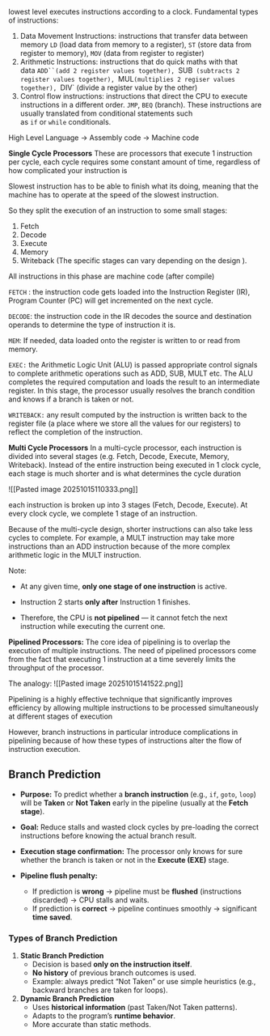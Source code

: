 lowest level executes instructions according to a clock. 
Fundamental types of instructions:

1. Data Movement Instructions: instructions that transfer data between memory `LD` (load data from memory to a register), `ST` (store data from register to memory), `MOV` (data from register to register)
2. Arithmetic Instructions: instructions that do quick maths with that data `ADD``(add 2 register values together), `SUB` (subtracts 2 register values together), `MUL`(multiplies 2 regiser values together), `DIV` (divide a register value by the other)
3. Control flow instructions: instructions that direct the CPU to execute instructions in a different order. `JMP`, `BEQ` (branch). These instructions are usually translated from conditional statements such as `if` or `while` conditionals.

High Level Language -> Assembly code -> Machine code 

**Single Cycle Processors**
These are processors that execute 1 instruction per cycle, each cycle requires some constant amount of time, regardless of how complicated your instruction is

Slowest instruction has to be able to finish what its doing, meaning that the machine has to operate at the speed of the slowest instruction.

So they split the execution of an instruction to some small stages: 
1) Fetch 
2) Decode 
3) Execute 
4) Memory 
5) Writeback 
(The specific stages can vary depending on the design ).

All instructions in this phase are machine code (after compile)

`FETCH` : the instruction code gets loaded into the Instruction Register (IR), Program Counter (PC) will get incremented on the next cycle.

`DECODE`: the instruction code in the IR decodes the source and destination operands to determine the type of instruction it is.

`MEM`: If needed, data loaded onto the register is written to or read from memory.

`EXEC:` the Arithmetic Logic Unit (ALU) is passed appropriate control signals to complete arithmetic operations such as ADD, SUB, MULT etc. The ALU completes the required computation and loads the result to an intermediate register. In this stage, the processor usually resolves the branch condition and knows if a branch is taken or not.

`WRITEBACK:` any result computed by the instruction is written back to the register file (a place where we store all the values for our registers) to reflect the completion of the instruction.

**Multi Cycle Processors**
In a multi-cycle processor, each instruction is divided into several stages (e.g. Fetch, Decode, Execute, Memory, Writeback). Instead of the entire instruction being executed in 1 clock cycle, each stage is much shorter and is what determines the cycle duration

![[Pasted image 20251015110333.png]]

each instruction is broken up into 3 stages (Fetch, Decode, Execute). At every clock cycle, we complete 1 stage of an instruction.

Because of the multi-cycle design, shorter instructions can also take less cycles to complete. For example, a MULT instruction may take more instructions than an ADD instruction because of the more complex arithmetic logic in the MULT instruction.

Note:
- At any given time, **only one stage of one instruction** is active.
    
- Instruction 2 starts **only after** Instruction 1 finishes.
    
- Therefore, the CPU is **not pipelined** — it cannot fetch the next instruction while executing the current one.

**Pipelined Processors:** The core idea of pipelining is to overlap the execution of multiple instructions. The need of pipelined processors come from the fact that executing 1 instruction at a time severely limits the throughput of the processor.

The analogy:
![[Pasted image 20251015141522.png]]

Pipelining is a highly effective technique that significantly improves efficiency by allowing multiple instructions to be processed simultaneously at different stages of execution

However, branch instructions in particular introduce complications in pipelining because of how these types of instructions alter the flow of instruction execution.

## Branch Prediction

- **Purpose:**  To predict whether a **branch instruction** (e.g., `if`, `goto`, `loop`) will be **Taken** or **Not Taken** early in the pipeline (usually at the **Fetch stage**).

- **Goal:**  Reduce stalls and wasted clock cycles by pre-loading the correct instructions before knowing the actual branch result.

- **Execution stage confirmation:**  The processor only knows for sure whether the branch is taken or not in the **Execute (EXE)** stage.

- **Pipeline flush penalty:**
	- If prediction is **wrong** → pipeline must be **flushed** (instructions discarded) → CPU stalls and waits.
	- If prediction is **correct** → pipeline continues smoothly → significant **time saved**.

### **Types of Branch Prediction**

1. **Static Branch Prediction**
	- Decision is based **only on the instruction itself**.
	- **No history** of previous branch outcomes is used.
	- Example: always predict “Not Taken” or use simple heuristics (e.g., backward branches are taken for loops).
2. **Dynamic Branch Prediction**
	- Uses **historical information** (past Taken/Not Taken patterns).
	- Adapts to the program’s **runtime behavior**.
	- More accurate than static methods.



